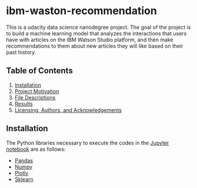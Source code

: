 # ibm-waston-recommendation
This is a udacity data science nanodegree project. The goal of the project is to build a machine learning model that analyzes the interactions that users have with articles on the IBM Watson Studio platform, and then make recommendations to them about new articles they will like based on their past history.

## Table of Contents

1. [Installation](#installation)
2. [Project Motivation](#motivation)
3. [File Descriptions](#files)
4. [Results](#results)
5. [Licensing, Authors, and Acknowledgements](#licensing)

## Installation <a name="installation"></a>
The Python libraries necessary to execute the codes in the [Jupyter notebook](https://github.com/evansdoe/ibm-waston-recommendation/blob/main/Recommendations_with_IBM.ipynb) are
as follows:
* [Pandas](https://pandas.pydata.org/)
* [Numpy](https://numpy.org/)
* [Plotly](https://plotly.com/python/)
* [Sklearn](https://sklearn.org/)
